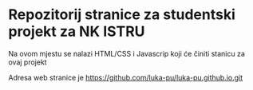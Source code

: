 # Repozitorij stranice za studentski projekt za NK ISTRU

Na ovom mjestu se nalazi HTML/CSS i Javascrip koji će činiti stanicu za ovaj projekt

Adresa web stranice je https://github.com/luka-pu/luka-pu.github.io.git
